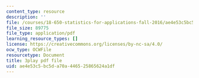 ```yaml
---
content_type: resource
description: ''
file: /courses/18-650-statistics-for-applications-fall-2016/ae4e53c5bc5da70a446525865624a1df_mc1y8m9-hOM.pdf
file_size: 89775
file_type: application/pdf
learning_resource_types: []
license: https://creativecommons.org/licenses/by-nc-sa/4.0/
ocw_type: OCWFile
resourcetype: Document
title: 3play pdf file
uid: ae4e53c5-bc5d-a70a-4465-25865624a1df
---
```


